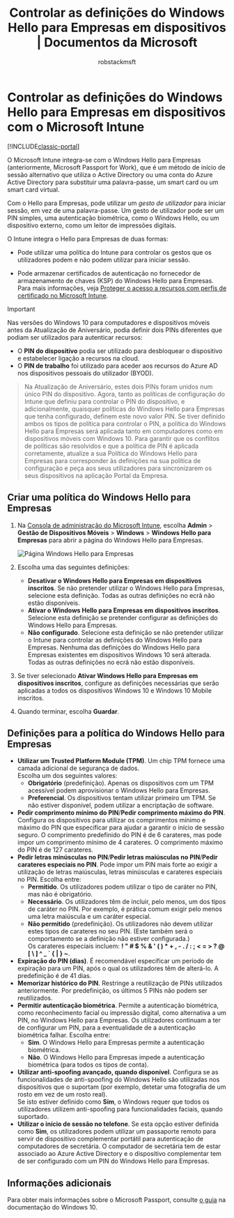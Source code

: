 ﻿---
title: "Controlar as definições do Windows Hello para Empresas em dispositivos | Documentos da Microsoft"
description: "Saiba de que forma é que o Intune se integra com o Windows Hello para Empresas, que é um método de início de sessão alternativo que utiliza o Active Directory ou uma conta do Azure Active Directory para substituir uma palavra-passe, um smart card ou um smart card virtual."
keywords: 
author: robstackmsft
ms.author: robstack
manager: angrobe
ms.date: 09/27/2016
ms.topic: article
ms.prod: 
ms.service: microsoft-intune
ms.technology: 
ms.assetid: 402bc5a1-ada3-4c4c-a0de-292d026b4444
ms.reviewer: jeffgilb
ms.suite: ems
ms.custom: intune-classic
translationtype: Human Translation
ms.sourcegitcommit: e7d1760a10e63233fe7cc7f6fd57a68c5283647c
ms.openlocfilehash: 7da3ee985cb831ae1e0e5e7c5aaf861be1c3cde6


---

# <a name="control-windows-hello-for-business-settings-on-devices-with-microsoft-intune"></a>Controlar as definições do Windows Hello para Empresas em dispositivos com o Microsoft Intune

[!INCLUDE[classic-portal](../includes/classic-portal.md)]

O Microsoft Intune integra-se com o Windows Hello para Empresas (anteriormente, Microsoft Passport for Work), que é um método de início de sessão alternativo que utiliza o Active Directory ou uma conta do Azure Active Directory para substituir uma palavra-passe, um smart card ou um smart card virtual.

Com o Hello para Empresas, pode utilizar um *gesto de utilizador* para iniciar sessão, em vez de uma palavra-passe. Um gesto de utilizador pode ser um PIN simples, uma autenticação biométrica, como o Windows Hello, ou um dispositivo externo, como um leitor de impressões digitais.

O Intune integra o Hello para Empresas de duas formas:

-   Pode utilizar uma política do Intune para controlar os gestos que os utilizadores podem e não podem utilizar para iniciar sessão.

-   Pode armazenar certificados de autenticação no fornecedor de armazenamento de chaves (KSP) do Windows Hello para Empresas. Para mais informações, veja [Proteger o acesso a recursos com perfis de certificado no Microsoft Intune](secure-resource-access-with-certificate-profiles.md).

> [!IMPORTANT]
> Nas versões do Windows 10 para computadores e dispositivos móveis antes da Atualização de Aniversário, podia definir dois PINs diferentes que podiam ser utilizados para autenticar recursos:
- O **PIN do dispositivo** podia ser utilizado para desbloquear o dispositivo e estabelecer ligação a recursos na cloud.
- O **PIN de trabalho** foi utilizado para aceder aos recursos do Azure AD nos dispositivos pessoais do utilizador (BYOD).

>Na Atualização de Aniversário, estes dois PINs foram unidos num único PIN do dispositivo.
Agora, tanto as políticas de configuração do Intune que definiu para controlar o PIN do dispositivo, e adicionalmente, quaisquer políticas do Windows Hello para Empresas que tenha configurado, definem este novo valor PIN.
Se tiver definido ambos os tipos de política para controlar o PIN, a política do Windows Hello para Empresas será aplicada tanto em computadores como em dispositivos móveis com Windows 10.
Para garantir que os conflitos de políticas são resolvidos e que a política de PIN é aplicada corretamente, atualize a sua Política do Windows Hello para Empresas para corresponder às definições na sua política de configuração e peça aos seus utilizadores para sincronizarem os seus dispositivos na aplicação Portal da Empresa.



## <a name="create-a-windows-hello-for-business-policy"></a>Criar uma política do Windows Hello para Empresas

1.  Na [Consola de administração do Microsoft Intune](https://manage.microsoft.com), escolha **Admin** &gt; **Gestão de Dispositivos Móveis** &gt; **Windows** &gt; **Windows Hello para Empresas** para abrir a página do Windows Hello para Empresas.

    ![Página Windows Hello para Empresas](../media/passport.png)

2.  Escolha uma das seguintes definições:
    - **Desativar o Windows Hello para Empresas em dispositivos inscritos**. Se não pretender utilizar o Windows Hello para Empresas, selecione esta definição. Todas as outras definições no ecrã não estão disponíveis.
    - **Ativar o Windows Hello para Empresas em dispositivos inscritos**. Selecione esta definição se pretender configurar as definições do Windows Hello para Empresas.
    - **Não configurado**. Selecione esta definição se não pretender utilizar o Intune para controlar as definições do Windows Hello para Empresas. Nenhuma das definições do Windows Hello para Empresas existentes em dispositivos Windows 10 será alterada. Todas as outras definições no ecrã não estão disponíveis.
3.  Se tiver selecionado **Ativar Windows Hello para Empresas em dispositivos inscritos**, configure as definições necessárias que serão aplicadas a todos os dispositivos Windows 10 e Windows 10 Mobile inscritos.
4.  Quando terminar, escolha **Guardar**.


## <a name="settings-for-the-windows-hello-for-business-policy"></a>Definições para a política do Windows Hello para Empresas

- **Utilizar um Trusted Platform Module (TPM)**. Um chip TPM fornece uma camada adicional de segurança de dados.<br>Escolha um dos seguintes valores:
    - **Obrigatório** (predefinição). Apenas os dispositivos com um TPM acessível podem aprovisionar o Windows Hello para Empresas.
    - **Preferencial**. Os dispositivos tentam utilizar primeiro um TPM. Se não estiver disponível, podem utilizar a encriptação de software.
- **Pedir comprimento mínimo do PIN**/**Pedir comprimento máximo do PIN**. Configura os dispositivos para utilizar os comprimentos mínimo e máximo do PIN que especificar para ajudar a garantir o início de sessão seguro. O comprimento predefinido do PIN é de 6 carateres, mas pode impor um comprimento mínimo de 4 carateres. O comprimento máximo do PIN é de 127 carateres.
- **Pedir letras minúsculas no PIN**/**Pedir letras maiúsculas no PIN**/**Pedir carateres especiais no PIN**. Pode impor um PIN mais forte ao exigir a utilização de letras maiúsculas, letras minúsculas e carateres especiais no PIN. Escolha entre:
    - **Permitido**. Os utilizadores podem utilizar o tipo de caráter no PIN, mas não é obrigatório.
    - **Necessário**. Os utilizadores têm de incluir, pelo menos, um dos tipos de caráter no PIN. Por exemplo, é prática comum exigir pelo menos uma letra maiúscula e um caráter especial.
    - **Não permitido** (predefinição). Os utilizadores não devem utilizar estes tipos de carateres no seu PIN. (Este também será o comportamento se a definição não estiver configurada.)<br>Os carateres especiais incluem: **! " # $ % &amp; ' ( ) &#42; + , - . / : ; &lt; = &gt; ? @ [ \ ] ^ _ &#96; { &#124; } ~**.
- **Expiração do PIN (dias)**. É recomendável especificar um período de expiração para um PIN, após o qual os utilizadores têm de alterá-lo. A predefinição é de 41 dias.
- **Memorizar histórico do PIN**. Restringe a reutilização de PINs utilizados anteriormente. Por predefinição, os últimos 5 PINs não podem ser reutilizados.
- **Permitir autenticação biométrica**. Permite a autenticação biométrica, como reconhecimento facial ou impressão digital, como alternativa a um PIN, no Windows Hello para Empresas. Os utilizadores continuam a ter de configurar um PIN, para a eventualidade de a autenticação biométrica falhar. Escolha entre:
    - **Sim**. O Windows Hello para Empresas permite a autenticação biométrica.
    - **Não**. O Windows Hello para Empresas impede a autenticação biométrica (para todos os tipos de conta).
- **Utilizar anti-spoofing avançado, quando disponível**. Configura se as funcionalidades de anti-spoofing do Windows Hello são utilizadas nos dispositivos que o suportam (por exemplo, detetar uma fotografia de um rosto em vez de um rosto real).<br>Se isto estiver definido como **Sim**, o Windows requer que todos os utilizadores utilizem anti-spoofing para funcionalidades faciais, quando suportado.
- **Utilizar o início de sessão no telefone**. Se esta opção estiver definida como **Sim**, os utilizadores podem utilizar um passaporte remoto para servir de dispositivo complementar portátil para autenticação de computadores de secretária. O computador de secretária tem de estar associado ao Azure Active Directory e o dispositivo complementar tem de ser configurado com um PIN do Windows Hello para Empresas.

## <a name="further-information"></a>Informações adicionais
Para obter mais informações sobre o Microsoft Passport, consulte [o guia](https://technet.microsoft.com/library/mt589441.aspx) na documentação do Windows 10.



<!--HONumber=Dec16_HO5-->


